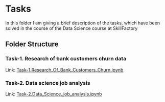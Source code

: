 # Tasks
In this folder I am giving a brief description of the tasks, which have been solved in the course of the Data Science course at SkillFactory

## Folder Structure
### Task-1. Research of bank customers churn data
Link: [Task-1.Research_Of_Bank_Customers_Churn.ipynb](https://github.com/helios12/DataScienceProjects/blob/main/tasks/task-1/Task-1.Research_Of_Bank_Customers_Churn.ipynb)

### Task-2. Data science job analysis
Link: [Task-2.Data_Science_job_analysis.ipynb](https://github.com/helios12/DataScienceProjects/blob/main/tasks/task-2/Task-2.Data_Science_job_analysis.ipynb)